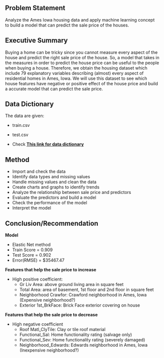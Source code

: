 ## Problem Statement

Analyze the Ames Iowa housing data and apply machine learning concept to build a model that can predict the sale price of the houses.
    
    
## Executive Summary

Buying a home can be tricky since you cannot measure every aspect of the house and predict the right sale price of the house. So, a model that takes in the measures in order to predict the house price can be useful to the people when buying a house. Therefore, we obtain the housing dataset which include 79 explanatory variables describing (almost) every aspect of residential homes in Ames, Iowa. We will use this dataset to see which house features have negative or positive effect of the house price and build a accurate model that can predict the sale price.  


## Data Dictionary

The data are given:
- train.csv
- test.csv

- Check __[This link for data dictionary](http://https://www.kaggle.com/c/dsi-us-6-project-2-regression-challenge/data)__

## Method

- Import and check the data
- Identify data types and missing values
- Handle missing values and clean the data
- Create charts and graphs to identify trends
- Analyze the relationship between sale price and predictors
- Evaluate the predictors and build a model
- Check the performance of the model
- Interpret the model 


## Conclusion/Recommendation

**Model**
- Elastic Net method
- Train Score = 0.909
- Test Score = 0.902
- Error(RMSE) = $35467.47

**Features that help the sale price to increase**
- High positive coefficient:
    - Gr Liv Area: above ground living area in square feet
    - Total Area: area of basement, 1st floor and 2nd floor in square feet
    - Neighborhood Crawfor: Crawford neighborhood in Ames, Iowa (Expensive neighborhood?)
    - Exterior 1st_BrkFace: Brick Face exterior covering on house

**Features that help the sale price to decrease**
- High negative coefficient
    - Roof Matl_ClyTile: Clay or tile roof material
    - Functional_Sal: Home functionality rating (salvage only)
    - Functional_Sev: Home functionality rating (severely damaged)
    - Neighborhood_Edwards: Edwards neighborhood in Ames, Iowa (Inexpensive neighborhood?)
